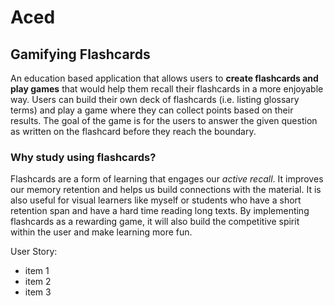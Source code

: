 # Aced

## Gamifying Flashcards

An education based application that allows users to **create flashcards and play 
games** that would help them recall their flashcards in a more enjoyable way. 
Users can build their own deck of flashcards (i.e. listing glossary terms) and 
play a game where they can collect points based on their results. The goal of the
game is for the users to answer the given question as written on the flashcard
before they reach the boundary. 

### Why study using flashcards?

Flashcards are a form of learning that engages our *active recall*. It improves
our memory retention and helps us build connections with the material.
It is also useful for visual learners like myself or students who have a short 
retention span and have a hard time reading long texts. By implementing flashcards 
as a rewarding game, it will also build the competitive spirit within the user 
and make learning more fun. 

User Story:
- item 1
- item 2
- item 3
 